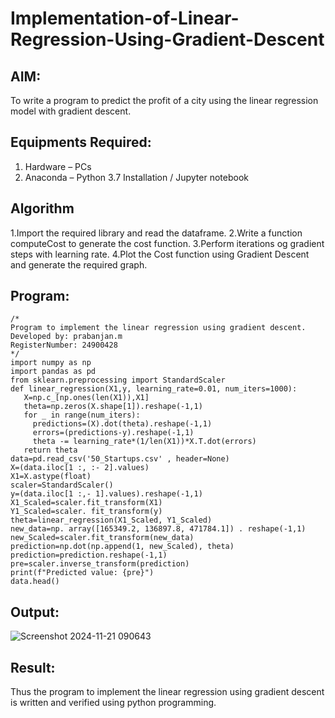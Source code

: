 # Implementation-of-Linear-Regression-Using-Gradient-Descent

## AIM:
To write a program to predict the profit of a city using the linear regression model with gradient descent.

## Equipments Required:
1. Hardware – PCs
2. Anaconda – Python 3.7 Installation / Jupyter notebook

## Algorithm
1.Import the required library and read the dataframe.
2.Write a function computeCost to generate the cost function.
3.Perform iterations og gradient steps with learning rate.
4.Plot the Cost function using Gradient Descent and generate the required graph.
## Program:
```
/*
Program to implement the linear regression using gradient descent.
Developed by: prabanjan.m
RegisterNumber: 24900428
*/
import numpy as np
import pandas as pd
from sklearn.preprocessing import StandardScaler
def linear_regression(X1,y, learning_rate=0.01, num_iters=1000):
   X=np.c_[np.ones(len(X1)),X1]
   theta=np.zeros(X.shape[1]).reshape(-1,1)
   for _ in range(num_iters):
     predictions=(X).dot(theta).reshape(-1,1)
     errors=(predictions-y).reshape(-1,1)
     theta -= learning_rate*(1/len(X1))*X.T.dot(errors)
   return theta
data=pd.read_csv('50_Startups.csv' , header=None)
X=(data.iloc[1 :, :- 2].values)
X1=X.astype(float)
scaler=StandardScaler()
y=(data.iloc[1 :,- 1].values).reshape(-1,1)
X1_Scaled=scaler.fit_transform(X1)
Y1_Scaled=scaler. fit_transform(y)
theta=linear_regression(X1_Scaled, Y1_Scaled)
new_data=np. array([165349.2, 136897.8, 471784.1]) . reshape(-1,1)
new_Scaled=scaler.fit_transform(new_data)
prediction=np.dot(np.append(1, new_Scaled), theta)
prediction=prediction.reshape(-1,1)
pre=scaler.inverse_transform(prediction)
print(f"Predicted value: {pre}")
data.head()
```

## Output:
![Screenshot 2024-11-21 090643](https://github.com/user-attachments/assets/bc61761b-3a29-4a37-a511-42cd3cad9ef2)


## Result:
Thus the program to implement the linear regression using gradient descent is written and verified using python programming.
